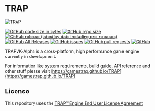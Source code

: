 # TRAP

![TRAP](Branding/TRAP.gif?raw=true "TRAP")

<!-- [![Build Status](https://travis-ci.com/GamesTrap/TRAP.svg?branch=master)](https://travis-ci.com/GamesTrap/TRAP) -->
[![GitHub code size in bytes](https://img.shields.io/github/languages/code-size/GamesTrap/TRAP)](https://github.com/GamesTrap/TRAP)
[![GitHub repo size](https://img.shields.io/github/repo-size/GamesTrap/TRAP)](https://github.com/GamesTrap/TRAP)
[![GitHub release (latest by date including pre-releases)](https://img.shields.io/github/v/release/GamesTrap/TRAP?include_prereleases)](https://github.com/GamesTrap/TRAP/releases)
[![GitHub All Releases](https://img.shields.io/github/downloads/GamesTrap/TRAP/total)](https://github.com/GamesTrap/TRAP/releases)
[![GitHub issues](https://img.shields.io/github/issues/GamesTrap/TRAP)](https://github.com/GamesTrap/TRAP/issues?q=is%3Aopen+is%3Aissue)
[![GitHub pull requests](https://img.shields.io/github/issues-pr/GamesTrap/TRAP)](https://github.com/GamesTrap/TRAP/pulls?q=is%3Aopen+is%3Apr)
[![GitHub](https://img.shields.io/github/license/GamesTrap/TRAP)](https://github.com/GamesTrap/TRAP/blob/master/LICENSE)

TRAPVK-Alpha is a cross-platform, high performance game engine currently in development.  

For information like system requirements, build guide, API reference and other stuff please visit [https://gamestrap.github.io/TRAP](https://gamestrap.github.io/TRAP)

## License

This repository uses the [TRAP™ Engine End User License Agreement](https://gamestrap.github.io/TRAP/pages/eula.html)
